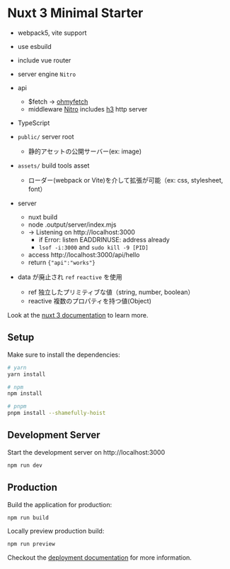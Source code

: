 # Nuxt 3 Minimal Starter

- webpack5, vite support
- use esbuild
- include vue router
- server engine `Nitro`
- api
  - $fetch -> [ohmyfetch](https://github.com/unjs/ohmyfetch)
  - middleware [Nitro](https://github.com/unjs/nitro) includes [h3](https://github.com/unjs/h3) http server
- TypeScript

- `public/` server root
  - 静的アセットの公開サーバー(ex: image)
- `assets/` build tools asset

  - ローダー(webpack or Vite)を介して拡張が可能（ex: css, stylesheet, font）

- server

  - nuxt build
  - node .output/server/index.mjs
  - -> Listening on http://localhost:3000
    - if Error: listen EADDRINUSE: address already
    - `lsof -i:3000` and `sudo kill -9 [PID]`
  - access http://localhost:3000/api/hello
  - return `{"api":"works"}`

- data が廃止され `ref` `reactive` を使用
  - ref 独立したプリミティブな値（string, number, boolean）
  - reactive 複数のプロパティを持つ値(Object)

Look at the [nuxt 3 documentation](https://v3.nuxtjs.org) to learn more.

## Setup

Make sure to install the dependencies:

```bash
# yarn
yarn install

# npm
npm install

# pnpm
pnpm install --shamefully-hoist
```

## Development Server

Start the development server on http://localhost:3000

```bash
npm run dev
```

## Production

Build the application for production:

```bash
npm run build
```

Locally preview production build:

```bash
npm run preview
```

Checkout the [deployment documentation](https://v3.nuxtjs.org/guide/deploy/presets) for more information.
